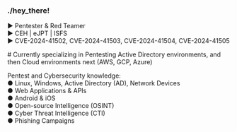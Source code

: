 ### ./hey_there!

► Pentester & Red Teamer  
► CEH | eJPT | ISFS  
► CVE-2024-41502, CVE-2024-41503, CVE-2024-41504, CVE-2024-41505  

\# Currently specializing in Pentesting Active Directory environments, and then Cloud environments next (AWS, GCP, Azure)

Pentest and Cybersecurity knowledge:  
● Linux, Windows, Active Directory (AD), Network Devices  
● Web Applications & APIs  
● Android & iOS  
● Open-source Intelligence (OSINT)  
● Cyber Threat Intelligence (CTI)  
● Phishing Campaigns  
